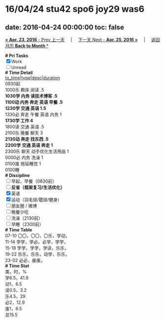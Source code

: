 # 16/04/24 stu42 spo6 joy29 was6

date: 2016-04-24 00:00:00
toc: false
---
[**< Apr. 23, 2016** - Prev 上一天](/lifelogs/2016/04/d23.html) &nbsp; &nbsp; | &nbsp; &nbsp; [下一天 Next - **Apr. 25, 2016 >**](/lifelogs/2016/04/d25.html) &nbsp; &nbsp; |  &nbsp; &nbsp; [返回月历 **Back to Month ^**](/lifelogs/2016/04/index.html)
<br/><div><b># Pri Tasks</b></div><div><input checked="true" type="checkbox"/>Work</div><div><input type="checkbox"/>Unread</div><div><b># Time Detail</b></div><div><u>to_time|type|desc|duration</u></div><div>0930起</div><div>1000乐 赖床 阅读 .5</div><div><b>1030学 内务 读技术博客 .5</b></div><div><b>1100动 内务 奔走 英语 早餐 .5</b></div><div><b>1230学 交通 英语 1.5</b></div><div>1330必 奔走 午餐 英语 内务 1</div><div><b>1730学 工作 4</b></div><div>1800读 交通 英语 .5</div><div>2100乐 晚餐 聊天 3</div><div><b>2130动 奔走 找东西 .5</b></div><div><b>2200学</b> <b>交通 英语 奔走 1</b></div><div>2300乐 聊天 动手优化生活用品 1</div><div>0000必 内务 洗澡 1</div><div>0100废 拖延睡觉 1</div><div>0100睡</div><div><b># Discipline</b></div><div><input type="checkbox"/>早起，早餐（0830前）</div><div><b><input type="checkbox"/></b><b>反省（框架复习/生活优化）</b></div><div><input checked="true" type="checkbox"/>英语</div><div><input checked="true" type="checkbox"/>运动（羽毛球/毽球/健身）</div><div><input type="checkbox"/>朋友圈 / 微博</div><div><input type="checkbox"/>晚餐少吃</div><div><input type="checkbox"/>洗澡（2130前）</div><div><input type="checkbox"/>早睡（2300前）</div><div><b># Time Table</b></div><div>07-10 〇〇，〇〇，〇乐，学动，</div><div>11-14 学学，学必，必学，学学，</div><div>15-18 学学，学学，学读，乐乐，</div><div>19-22 乐乐，乐乐，动学，乐乐，</div><div>23-02 必必，废废。</div><div><b># Time Stat</b></div><div>类，时，%</div><div>学6.5，41.9</div><div>动1，6.5</div><div>读0.5，3.2</div><div>乐4.5，29</div><div>必2，12.9</div><div>废1，6.5</div><div>总15.5</div>
